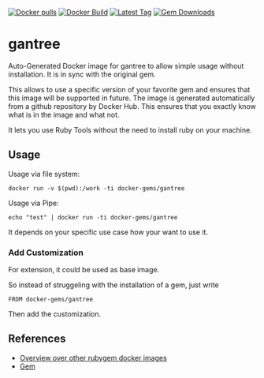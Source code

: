 [![Docker pulls](https://img.shields.io/docker/pulls/rubygem/gantree.svg)](https://hub.docker.com/r/rubygem/gantree/)
[![Docker Build](https://img.shields.io/docker/automated/rubygem/gantree.svg)](https://hub.docker.com/r/rubygem/gantree/)
[![Latest Tag](https://img.shields.io/github/tag/docker-rubygem/gantree.svg)](https://hub.docker.com/r/rubygem/gantree/)
[![Gem Downloads](https://img.shields.io/gem/dt/gantree.svg)](https://rubygems.org/gems/gantree/)
# gantree

Auto-Generated Docker image for gantree to allow simple usage without installation.
It is in sync with the original gem.

This allows to use a specific version of your favorite gem and ensures that this image will be supported in future.
The image is generated automatically from a github repository by Docker Hub.
This ensures that you exactly know what is in the image and what not.

It lets you use Ruby Tools without the need to install ruby on your machine.

## Usage

Usage via file system:

`docker run -v $(pwd):/work -ti docker-gems/gantree`

Usage via Pipe:

`echo "test" | docker run -ti docker-gems/gantree`

It depends on your specific use case how your want to use it.

### Add Customization

For extension, it could be used as base image.

So instead of struggeling with the installation of a gem, just write

`FROM docker-gems/gantree`

Then add the customization.

## References

 - [Overview over other rubygem docker images](https://github.com/thinkbot/docker-rubygem)
 - [Gem](https://rubygems.org/gems/gantree/)
